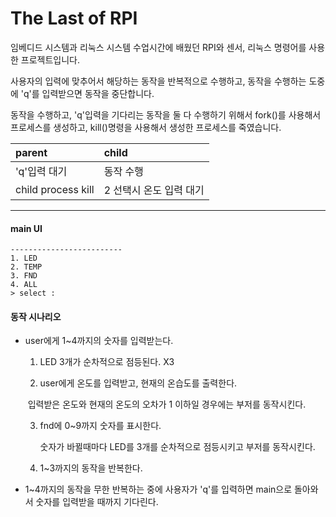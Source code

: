# The Last of RPI

임베디드 시스템과 리눅스 시스템 수업시간에 배웠던 RPI와 센서, 리눅스 명령어를 사용한 프로젝트입니다.

사용자의 입력에 맞추어서 해당하는 동작을 반복적으로 수행하고, 동작을 수행하는 도중에 'q'를 입력받으면 동작을 중단합니다.

동작을 수행하고, 'q'입력을 기다리는 동작을 둘 다 수행하기 위해서 fork()를 사용해서 프로세스를 생성하고, kill()명령을 사용해서 생성한 프로세스를 죽였습니다.

| parent             | child                   |
| :----------------- | :---------------------- |
| 'q'입력 대기       | 동작 수행               |
| child process kill | 2 선택시 온도 입력 대기 |



***

#### main UI

```
-------------------------
1. LED
2. TEMP
3. FND
4. ALL
> select : 
```



#### 동작 시나리오

- user에게 1~4까지의 숫자를 입력받는다.

  1. LED 3개가 순차적으로 점등된다. X3

  2.  user에게 온도를 입력받고, 현재의 온습도를 출력한다.

     ​	입력받은 온도와 현재의 온도의 오차가 1 이하일 경우에는 부저를 동작시킨다.

  3. fnd에 0~9까지 숫자를 표시한다.

     숫자가 바뀔때마다 LED를 3개를 순차적으로 점등시키고 부저를 동작시킨다.

  4. 1~3까지의 동작을 반복한다.

- 1~4까지의 동작을 무한 반복하는 중에 사용자가 'q'를 입력하면 main으로 돌아와서 숫자를 입력받을 때까지 기다린다.



